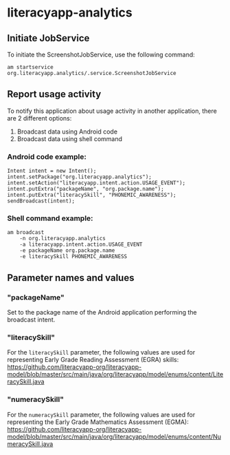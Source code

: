 # literacyapp-analytics

## Initiate JobService

To initiate the ScreenshotJobService, use the following command:

`am startservice org.literacyapp.analytics/.service.ScreenshotJobService`

## Report usage activity

To notify this application about usage activity in another application, there are 2 different options:

1. Broadcast data using Android code
2. Broadcast data using shell command

### Android code example:

    Intent intent = new Intent();
    intent.setPackage("org.literacyapp.analytics");
    intent.setAction("literacyapp.intent.action.USAGE_EVENT");
    intent.putExtra("packageName", "org.package.name");
    intent.putExtra("literacySkill", "PHONEMIC_AWARENESS");
    sendBroadcast(intent);

### Shell command example:

    am broadcast 
        -n org.literacyapp.analytics
        -a literacyapp.intent.action.USAGE_EVENT
        -e packageName org.package.name
        -e literacySkill PHONEMIC_AWARENESS

## Parameter names and values

### "packageName"

Set to the package name of the Android application performing the broadcast intent.

### "literacySkill"

For the `literacySkill` parameter, the following values are used for representing Early Grade Reading Assessment (EGRA) skills: https://github.com/literacyapp-org/literacyapp-model/blob/master/src/main/java/org/literacyapp/model/enums/content/LiteracySkill.java

### "numeracySkill"

For the `numeracySkill` parameter, the following values are used for representing the Early Grade Mathematics Assessment (EGMA): https://github.com/literacyapp-org/literacyapp-model/blob/master/src/main/java/org/literacyapp/model/enums/content/NumeracySkill.java